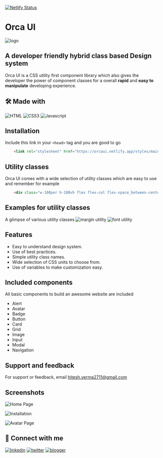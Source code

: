 [![Netlify Status](https://api.netlify.com/api/v1/badges/a248fc6b-6544-449f-b0d5-715d0fe6c295/deploy-status)](https://app.netlify.com/sites/orcaui/deploys)
# Orca UI

![logo](https://user-images.githubusercontent.com/87027579/154685626-1d9b4d5b-4609-48ca-8fc5-7d3508dd13d2.png)
## A developer friendly hybrid class based Design system

Orca UI is a CSS utility first component library which also gives the developer the power of component classes for a overall **rapid** and **easy to manipulate** developing experience.

## 🛠 Made with

![HTML](https://img.shields.io/badge/HTML5-E34F26?style=for-the-badge&logo=html5&logoColor=white)
![CSS3](https://img.shields.io/badge/CSS3-1572B6?style=for-the-badge&logo=css3&logoColor=white)
![Javascript](https://img.shields.io/badge/JavaScript-323330?style=for-the-badge&logo=javascript&logoColor=F7DF1E)
    

## Installation

Include this link in your ```<head>``` tag and you are good to go

```HTML
    <link rel="stylesheet" href="https://orcaui.netlify.app/styles/main.css"/>

```
## Utility classes

Orca UI comes with a wide selection of utility classes which are easy to use and remember for example

```HTML 
    <div class="w-100per h-100vh flex flex-col flex-space_between-center bg-white"></div>
```
## Examples for utility classes

A glimpse of various utility classes
![margin utility](https://user-images.githubusercontent.com/87027579/154856672-255a3680-467b-406c-ac29-7d0a0c22debb.png)
![font utility](https://user-images.githubusercontent.com/87027579/154856674-56869e84-6a7c-4b9a-a95f-f4fec5680e60.png)


## Features

- Easy to understand design system.
- Use of best practices.
- Simple utility class names.
- Wide selection of CSS units to choose from.
- Use of variables to make customization easy.

## Included components

All basic components to build an awesome website are included

- Alert
- Avatar
- Badge
- Button
- Card
- Grid
- Image
- Input
- Modal 
- Navigation

## Support and feedback

For support or feedback, email hitesh.verma2711@gmail.com

## Screenshots
![Home Page](https://user-images.githubusercontent.com/87027579/154686460-f6433fe2-086c-4ca9-ab19-ca902769723f.png)

![Installation](https://user-images.githubusercontent.com/87027579/154855699-997b4c73-838e-4cf0-bf3e-81239e1a90fb.png)

![Avatar Page](https://user-images.githubusercontent.com/87027579/154689789-3c0f61de-25ad-4025-ae31-10671cb1e8b4.png)


## 🔗 Connect with me
[![linkedin](https://img.shields.io/badge/linkedin-0A66C2?style=for-the-badge&logo=linkedin&logoColor=white)](https://www.linkedin.com/in/hitesh-verma-8727921b2//)
[![twitter](https://img.shields.io/badge/twitter-1DA1F2?style=for-the-badge&logo=twitter&logoColor=white)](https://twitter.com/hitesh27v)
[![blogger](https://img.shields.io/badge/Blogger-FF5722?style=for-the-badge&logo=blogger&logoColor=white)](https://thetrailblazer2711.blogspot.com/)

